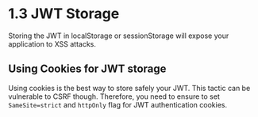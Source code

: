 # 1.3 JWT Storage

Storing the JWT in localStorage or sessionStorage will expose your application to XSS attacks.

## Using Cookies for JWT storage

Using cookies is the best way to store safely your JWT.
This tactic can be vulnerable to CSRF though.
Therefore, you need to ensure to set `SameSite=strict` and `httpOnly` flag for JWT authentication cookies.
